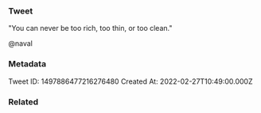### Tweet
"You can never be too rich, too thin, or too clean."

@naval

### Metadata
Tweet ID: 1497886477216276480
Created At: 2022-02-27T10:49:00.000Z

### Related

